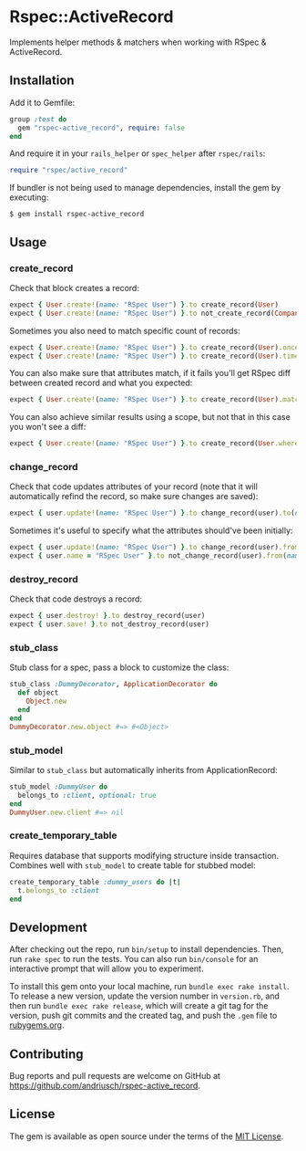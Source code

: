 # Rspec::ActiveRecord

Implements helper methods & matchers when working with RSpec & ActiveRecord.

## Installation

Add it to Gemfile:

```ruby
group :test do
  gem "rspec-active_record", require: false
end
```

And require it in your `rails_helper` or `spec_helper` after `rspec/rails`:

```ruby
require "rspec/active_record"
```

If bundler is not being used to manage dependencies, install the gem by executing:

    $ gem install rspec-active_record

## Usage

### create_record

Check that block creates a record:

```ruby
expect { User.create!(name: "RSpec User") }.to create_record(User)
expect { User.create!(name: "RSpec User") }.to not_create_record(Company)
```

Sometimes you also need to match specific count of records:
```ruby
expect { User.create!(name: "RSpec User") }.to create_record(User).once
expect { User.create!(name: "RSpec User") }.to create_record(User).times(1)
```

You can also make sure that attributes match, if it fails you'll get RSpec diff between created record and what you expected:

```ruby
expect { User.create!(name: "RSpec User") }.to create_record(User).matching(name: "RSpec User")
```    

You can also achieve similar results using a scope, but not that in this case you won't see a diff:

```ruby
expect { User.create!(name: "RSpec User") }.to create_record(User.where(name: "RSpec User"))
```

### change_record

Check that code updates attributes of your record (note that it will automatically refind the record, so make sure changes are saved):
```ruby
expect { user.update!(name: "RSpec User") }.to change_record(user).to(name: "RSpec User")
```

Sometimes it's useful to specify what the attributes should've been initially:
```ruby
expect { user.update!(name: "RSpec User") }.to change_record(user).from(name: "Initial Name")
expect { user.name = "RSpec User" }.to not_change_record(user).from(name: "Initial Name")
```

### destroy_record

Check that code destroys a record:
```ruby
expect { user.destroy! }.to destroy_record(user)
expect { user.save! }.to not_destroy_record(user)
```

### stub_class

Stub class for a spec, pass a block to customize the class:

```ruby
stub_class :DummyDecorator, ApplicationDecorator do
  def object
    Object.new
  end
end
DummyDecorator.new.object #=> #<Object>
```

### stub_model

Similar to `stub_class` but automatically inherits from ApplicationRecord:


```ruby
stub_model :DummyUser do
  belongs_to :client, optional: true
end
DummyUser.new.client #=> nil
```

### create_temporary_table

Requires database that supports modifying structure inside transaction. Combines well with `stub_model` to create table for stubbed model:

```ruby
create_temporary_table :dummy_users do |t|
  t.belongs_to :client
end
```

## Development

After checking out the repo, run `bin/setup` to install dependencies. Then, run `rake spec` to run the tests. You can also run `bin/console` for an interactive prompt that will allow you to experiment.

To install this gem onto your local machine, run `bundle exec rake install`. To release a new version, update the version number in `version.rb`, and then run `bundle exec rake release`, which will create a git tag for the version, push git commits and the created tag, and push the `.gem` file to [rubygems.org](https://rubygems.org).

## Contributing

Bug reports and pull requests are welcome on GitHub at https://github.com/andriusch/rspec-active_record.

## License

The gem is available as open source under the terms of the [MIT License](https://opensource.org/licenses/MIT).
